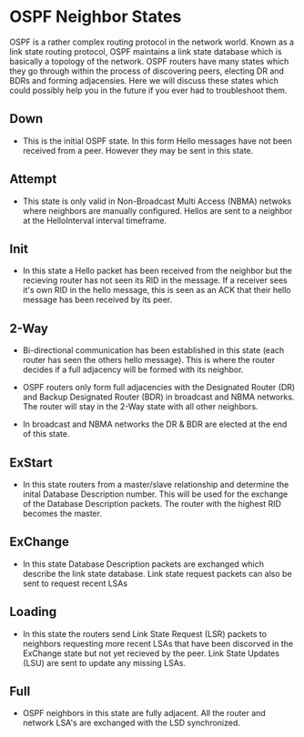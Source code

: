 # **OSPF Neighbor States**

OSPF is a rather complex routing protocol in the network world. Known as a link state routing protocol, OSPF maintains a link state database which is basically a topology of the network. OSPF routers have many states which they go through within the process of discovering peers, electing DR and BDRs and forming adjacensies. Here we will discuss these states which could possibly help you in the future if you ever had to troubleshoot them.

## Down

- This is the initial OSPF state. In this form Hello messages have not been received from a peer. However they may be sent in this state.

## Attempt

- This state is only valid in Non-Broadcast Multi Access (NBMA) netwoks where neighbors are manually configured. Hellos are sent to a neighbor at the HelloInterval interval timeframe.

## Init

- In this state a Hello packet has been received from the neighbor but the recieving router has not seen its RID in the message. If a receiver sees it's own RID in the hello message, this is seen as an ACK that their hello message has been received by its peer.

## 2-Way

- Bi-directional communication has been established in this state (each router has seen the others hello message). This is where the router decides if a full adjacency will be formed with its neighbor.

- OSPF routers only form full adjacencies with the Designated Router (DR) and Backup Designated Router (BDR) in broadcast and  NBMA networks. The router will stay in the 2-Way state with all other neighbors.

- In broadcast and NBMA networks the DR & BDR are elected at the end of this state.

## ExStart

- In this state routers from a master/slave relationship and determine the inital Database Description number. This will be used for the exchange of the Database Description packets. The router with the highest RID becomes the master.

## ExChange

- In this state Database Description packets are exchanged which describe the link state database. Link state request packets can also be sent to request recent LSAs 

## Loading

- In this state the routers send Link State Request (LSR) packets to neighbors requesting more recent LSAs that have been discorved in the ExChange state but not yet recieved by the peer. Link State Updates (LSU) are sent to update any missing LSAs.

## Full

- OSPF neighbors in this state are fully adjacent. All the router and network LSA's are exchanged with the LSD synchronized.